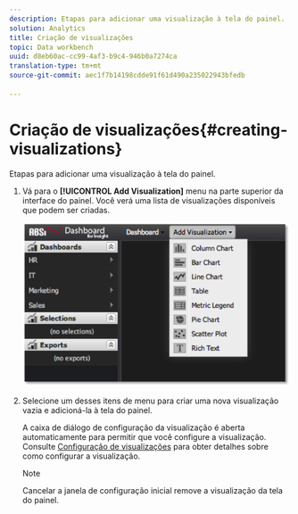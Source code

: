 ```yaml
---
description: Etapas para adicionar uma visualização à tela do painel.
solution: Analytics
title: Criação de visualizações
topic: Data workbench
uuid: d8eb60ac-cc99-4af3-b9c4-946b0a7274ca
translation-type: tm+mt
source-git-commit: aec1f7b14198cdde91f61d490a235022943bfedb

---
```



# Criação de visualizações{#creating-visualizations}

Etapas para adicionar uma visualização à tela do painel.

1. Vá para o **[!UICONTROL Add Visualization]** menu na parte superior da interface do painel. Você verá uma lista de visualizações disponíveis que podem ser criadas.

   ![](assets/create_visualization1.png)

1. Selecione um desses itens de menu para criar uma nova visualização vazia e adicioná-la à tela do painel.

   A caixa de diálogo de configuração da visualização é aberta automaticamente para permitir que você configure a visualização. Consulte [Configuração de visualizações](../../../home/c-adobe-data-workbench-dashboard/c-visualizations/c-configuring-visualizations.md#concept-edc3c7270ffe429c9aab8ceca429b570) para obter detalhes sobre como configurar a visualização.

   >[!NOTE]
   >
   >Cancelar a janela de configuração inicial remove a visualização da tela do painel.

